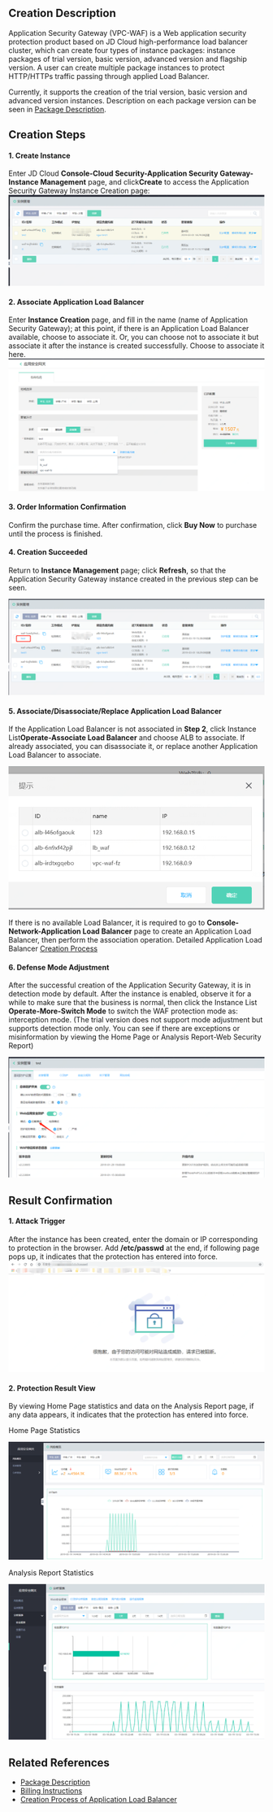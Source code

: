 ## Creation Description

Application Security Gateway (VPC-WAF) is a Web application security protection product based on JD Cloud high-performance load balancer cluster, which can create four types of instance packages: instance packages of trial version, basic version, advanced version and flagship version. A user can create multiple package instances to protect HTTP/HTTPs traffic passing through applied Load Balancer.

Currently, it supports the creation of the trial version, basic version and advanced version instances. Description on each package version can be seen in [Package Description](../Introduction/Specifications.md).

## Creation Steps

  #### 1. Create Instance
  
Enter JD Cloud **Console-Cloud Security-Application Security Gateway-Instance Management** page, and click**Create** to access the Application Security Gateway Instance Creation page:![image.png](../../../../image/AppliAcation-Security-Gateway/list01.png)

  #### 2. Associate Application Load Balancer
  
Enter **Instance Creation** page, and fill in the name (name of Application Security Gateway); at this point, if there is an Application Load Balancer available, choose to associate it. Or, you can choose not to associate it but associate it after the instance is created successfully. Choose to associate it here.
  ![image.png](../../../../image/AppliAcation-Security-Gateway/list02.png)

 #### 3. Order Information Confirmation
  
 Confirm the purchase time. After confirmation, click **Buy Now** to purchase until the process is finished.

  #### 4. Creation Succeeded
  
 Return to **Instance Management** page; click **Refresh**, so that the Application Security Gateway instance created in the previous step can be seen.
  
   ![image.png](../../../../image/AppliAcation-Security-Gateway/list03.png)

     
  #### 5. Associate/Disassociate/Replace Application Load Balancer
  
If the Application Load Balancer is not associated in **Step 2**, click Instance List**Operate-Associate Load Balancer** and choose ALB to associate. If already associated, you can disassociate it, or replace another Application Load Balancer to associate.

 ![image.png](../../../../image/AppliAcation-Security-Gateway/list04-1.png)
 
If there is no available Load Balancer, it is required to go to **Console-Network-Application Load Balancer** page to create an Application Load Balancer, then perform the association operation. Detailed Application Load Balancer [Creation Process](https://docs.jdcloud.com/cn/application-load-balancer/create-instance)

   
 #### 6. Defense Mode Adjustment
 
 After the successful creation of the Application Security Gateway, it is in detection mode by default. After the instance is enabled, observe it for a while to make sure that the business is normal, then click the Instance List **Operate-More-Switch Mode** to switch the WAF protection mode as: interception mode. (The trial version does not support mode adjustment but supports detection mode only. You can see if there are exceptions or misinformation by viewing the Home Page or Analysis Report-Web Security Report)

  ![image.png](../../../../image/AppliAcation-Security-Gateway/list05-1.png)
  
 ## Result Confirmation
 
 #### 1. Attack Trigger
 
 After the instance has been created, enter the domain or IP corresponding to protection in the browser. Add **/etc/passwd** at the end, if following page pops up, it indicates that the protection has entered into force.
 ![image.png](../../../../image/AppliAcation-Security-Gateway/list06-2.png)
 
 #### 2. Protection Result View
 By viewing Home Page statistics and data on the Analysis Report page, if any data appears, it indicates that the protection has entered into force.
 
 Home Page Statistics
 
 ![image.png](../../../../image/AppliAcation-Security-Gateway/list07-1.png)
 
 Analysis Report Statistics
 
 ![image.png](../../../../image/AppliAcation-Security-Gateway/list08-1.png)

## Related References
- [Package Description](../Introduction/Specifications.md)
- [Billing Instructions](../Pricing/Price-Overview.md)
- [Creation Process of Application Load Balancer](https://docs.jdcloud.com/cn/application-load-balancer/create-instance)
